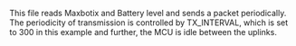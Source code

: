 This file reads Maxbotix and Battery level and sends a packet periodically.
The periodicity of transmission is controlled by TX_INTERVAL, which is set to 300 in this example and further, the MCU is idle between the uplinks.

